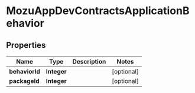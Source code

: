 
# MozuAppDevContractsApplicationBehavior

## Properties
Name | Type | Description | Notes
------------ | ------------- | ------------- | -------------
**behaviorId** | **Integer** |  |  [optional]
**packageId** | **Integer** |  |  [optional]



